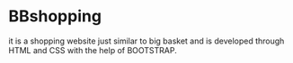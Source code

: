 # BBshopping
it is a shopping website just similar to big basket and is developed through HTML and CSS with the help of BOOTSTRAP.
